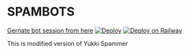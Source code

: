 # SPAMBOTS
[Gernate bot session from here](https://replit.com/@jattpawan/LionZOp#main.py)
[![Deploy](https://www.herokucdn.com/deploy/button.svg)](https://dashboard.heroku.com/new?template=https://github.com/MdNoor786/SpamBot)
[![Deploy on Railway](https://railway.app/button.svg)](https://railway.app/new/template?template=https%3A%2F%2Fgithub.com%2FMdNoor786%2FSpamBot&envs=APP_ID%2CAPI_HASH%2CSTRING%2CSTRING2%2CSTRING3%2CSTRING4%2CSTRING5%2CSTRING6%2CSTRING7%2CSTRING8%2CSTRING9%2CSTRING10%2CSUDO%2CPING_MESSAGE&APP_IDDesc=Get+this+value+from+my.telegram.org%21+Please+do+not+steal&API_HASHDesc=Get+this+value+from+my.telegram.org%21+Please+do+not+steal&STRINGDesc=BOT+STRING&STRING2Desc=BOT+STRING&STRING3Desc=BOT+STRING.&STRING4Desc=BOT+STRING&STRING5Desc=BOT+STRING&STRING6Desc=BOT+STRING&STRING7Desc=BOT+STRING&STRING8Desc=BOT+STRING&STRING9Desc=BOT+STRING&STRING10Desc=BOT+STRING&SUDODesc=Sudo+Users+Id&PING_MESSAGEDesc=A+custom+message+for+ping",.)

This is modified version of Yukki Spammer
